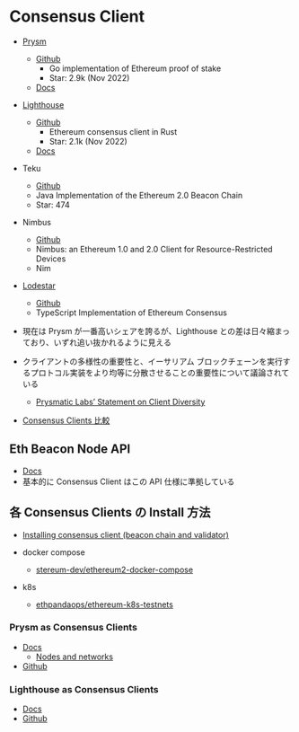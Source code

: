 # Consensus Client

- [Prysm](https://prysmaticlabs.com/)
  - [Github](https://github.com/prysmaticlabs/prysm)
    - Go implementation of Ethereum proof of stake
    - Star: 2.9k (Nov 2022)
  - [Docs](https://docs.prylabs.network/docs/getting-started)
- [Lighthouse](https://lighthouse.sigmaprime.io/)
  - [Github](https://github.com/sigp/lighthouse/)
    - Ethereum consensus client in Rust
    - Star: 2.1k (Nov 2022)
  - [Docs](https://lighthouse-book.sigmaprime.io/)
- Teku
  - [Github](https://github.com/ConsenSys/teku)
  - Java Implementation of the Ethereum 2.0 Beacon Chain
  - Star: 474
- Nimbus
  - [Github](https://github.com/status-im/nimbus-eth1)
  - Nimbus: an Ethereum 1.0 and 2.0 Client for Resource-Restricted Devices
  - Nim
- [Lodestar](https://lodestar.chainsafe.io/)

  - [Github](https://github.com/ChainSafe/lodestar)
  - TypeScript Implementation of Ethereum Consensus

- 現在は Prysm が一番高いシェアを誇るが、Lighthouse との差は日々縮まっており、いずれ追い抜かれるように見える
- クライアントの多様性の重要性と、イーサリアム ブロックチェーンを実行するプロトコル実装をより均等に分散させることの重要性について議論されている
  - [Prysmatic Labs’ Statement on Client Diversity](https://medium.com/prysmatic-labs/prysmatic-labs-statement-on-client-diversity-c0e3c2f05671)
- [Consensus Clients 比較](https://docs.rocketpool.net/guides/node/eth-clients.html#consensus-clients)


## Eth Beacon Node API

- [Docs](https://ethereum.github.io/beacon-APIs/)
- 基本的に Consensus Client はこの API 仕様に準拠している

## 各 Consensus Clients の Install 方法

- [Installing consensus client (beacon chain and validator)](https://www.coincashew.com/coins/overview-eth/guide-or-how-to-setup-a-validator-on-eth2-mainnet/part-i-installation/configuring-consensus-client-beaconchain-and-validator)

- docker compose
  - [stereum-dev/ethereum2-docker-compose](https://github.com/stereum-dev/ethereum2-docker-compose)
- k8s
  - [ethpandaops/ethereum-k8s-testnets](https://github.com/ethpandaops/ethereum-k8s-testnets)

### Prysm as Consensus Clients

- [Docs](https://docs.prylabs.network/docs/getting-started)
  - [Nodes and networks](https://docs.prylabs.network/docs/concepts/nodes-networks)
- [Github](https://github.com/prysmaticlabs/prysm)

### Lighthouse as Consensus Clients

- [Docs](https://lighthouse-book.sigmaprime.io/)
- [Github](https://github.com/sigp/lighthouse/)
